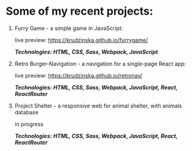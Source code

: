 # Some of my recent projects:

1. Furry Game - a simple game in JavaScript:

    live preview: https://krudzinska.github.io/furrygame/

    ***Technologies: HTML, CSS, Sass, Webpack, JavaScript***


2. Retro Burger-Navigation - a navigation for a single-page React app:

    live preview: https://krudzinska.github.io/retronav/

    ***Technologies: HTML, CSS, Sass, Webpack, JavaScript, React, ReactRouter***

3. Project Shelter - a responsive web for animal shelter, with animals database

    in progress

    ***Technologies: HTML, CSS, Sass, Webpack, JavaScript, React, ReactRouter***
